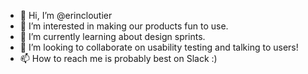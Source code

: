- 👋 Hi, I’m @erincloutier
- 👀 I’m interested in making our products fun to use. 
- 🌱 I’m currently learning about design sprints.
- 💞️ I’m looking to collaborate on usability testing and talking to users!
- 📫 How to reach me is probably best on Slack :)

